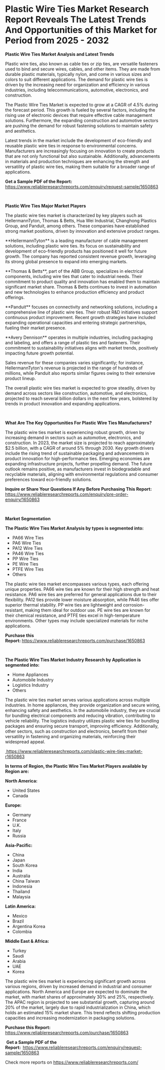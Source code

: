 <p><h1>Plastic Wire Ties Market Research Report Reveals The Latest Trends And Opportunities of this Market for Period from 2025 - 2032</h1></p><p><strong>Plastic Wire Ties Market Analysis and Latest Trends</strong></p>
<p><p>Plastic wire ties, also known as cable ties or zip ties, are versatile fasteners used to bind and secure wires, cables, and other items. They are made from durable plastic materials, typically nylon, and come in various sizes and colors to suit different applications. The demand for plastic wire ties is driven by the increasing need for organization and efficiency in various industries, including telecommunications, automotive, electronics, and construction.</p><p>The Plastic Wire Ties Market is expected to grow at a CAGR of 4.5% during the forecast period. This growth is fueled by several factors, including the rising use of electronic devices that require effective cable management solutions. Furthermore, the expanding construction and automotive sectors are pushing the demand for robust fastening solutions to maintain safety and aesthetics.</p><p>Latest trends in the market include the development of eco-friendly and reusable plastic wire ties in response to environmental concerns. Manufacturers are increasingly focusing on innovation to create products that are not only functional but also sustainable. Additionally, advancements in materials and production techniques are enhancing the strength and versatility of plastic wire ties, making them suitable for a broader range of applications.</p></p>
<p><strong>Get a Sample PDF of the Report:&nbsp;</strong> <a href="https://www.reliableresearchreports.com/enquiry/request-sample/1650863?utm_campaign=2211&utm_medium=2&utm_source=Github&utm_content=ia&utm_term=06022025&utm_id=plastic-wire-ties">https://www.reliableresearchreports.com/enquiry/request-sample/1650863</a></p>
<p>&nbsp;</p>
<p><strong>Plastic Wire Ties Major Market Players</strong></p>
<p><p>The plastic wire ties market is characterized by key players such as HellermannTyton, Thomas & Betts, Hua Wei Industrial, Changhong Plastics Group, and Panduit, among others. These companies have established strong market positions, driven by innovation and extensive product ranges.</p><p>**HellermannTyton** is a leading manufacturer of cable management solutions, including plastic wire ties. Its focus on sustainability and development of eco-friendly products has positioned it well for future growth. The company has reported consistent revenue growth, leveraging its strong global presence to expand into emerging markets.</p><p>**Thomas & Betts**, part of the ABB Group, specializes in electrical components, including wire ties that cater to industrial needs. Their commitment to product quality and innovation has enabled them to maintain significant market share. Thomas & Betts continues to invest in automation and new technologies to enhance production efficiency and product offerings.</p><p>**Panduit** focuses on connectivity and networking solutions, including a comprehensive line of plastic wire ties. Their robust R&D initiatives support continuous product improvement. Recent growth strategies have included expanding operational capacities and entering strategic partnerships, fueling their market presence.</p><p>**Avery Dennison** operates in multiple industries, including packaging and labeling, and offers a range of plastic ties and fasteners. Their commitment to sustainability initiatives aligns with market trends, positively impacting future growth potential.</p><p>Sales revenue for these companies varies significantly; for instance, HellermannTyton's revenue is projected in the range of hundreds of millions, while Panduit also reports similar figures owing to their extensive product lineup.</p><p>The overall plastic wire ties market is expected to grow steadily, driven by demand across sectors like construction, automotive, and electronics, projected to reach several billion dollars in the next few years, bolstered by trends in product innovation and expanding applications.</p></p>
<p>&nbsp;</p>
<p><strong>What Are The Key Opportunities For Plastic Wire Ties Manufacturers?</strong></p>
<p><p>The plastic wire ties market is experiencing robust growth, driven by increasing demand in sectors such as automotive, electronics, and construction. In 2023, the market size is projected to reach approximately $2.5 billion, with a CAGR of around 5% through 2030. Key growth drivers include the rising trend of sustainable packaging and advancements in product innovation for high-performance ties. Emerging economies are expanding infrastructure projects, further propelling demand. The future outlook remains positive, as manufacturers invest in biodegradable and recyclable materials, aligning with environmental regulations and consumer preferences toward eco-friendly solutions.</p></p>
<p><strong>Inquire or Share Your Questions If Any Before Purchasing This Report:</strong> <a href="https://www.reliableresearchreports.com/enquiry/pre-order-enquiry/1650863?utm_campaign=2211&utm_medium=2&utm_source=Github&utm_content=ia&utm_term=06022025&utm_id=plastic-wire-ties">https://www.reliableresearchreports.com/enquiry/pre-order-enquiry/1650863</a></p>
<p>&nbsp;</p>
<p><strong>Market Segmentation</strong></p>
<p><strong>The Plastic Wire Ties Market Analysis by types is segmented into:</strong></p>
<p><ul><li>PA66 Wire Ties</li><li>PA6 Wire Ties</li><li>PA12 Wire Ties</li><li>PA46 Wire Ties</li><li>PP Wire Ties</li><li>PE Wire Ties</li><li>PTFE Wire Ties</li><li>Others</li></ul></p>
<p><p>The plastic wire ties market encompasses various types, each offering unique properties. PA66 wire ties are known for their high strength and heat resistance. PA6 wire ties are preferred for general applications due to their flexibility. PA12 ties provide lower moisture absorption, while PA46 ties offer superior thermal stability. PP wire ties are lightweight and corrosion-resistant, making them ideal for outdoor use. PE wire ties are known for their chemical resistance, and PTFE ties excel in high-temperature environments. Other types may include specialized materials for niche applications.</p></p>
<p><strong>Purchase this Report:&nbsp;</strong><a href="https://www.reliableresearchreports.com/purchase/1650863?utm_campaign=2211&utm_medium=2&utm_source=Github&utm_content=ia&utm_term=06022025&utm_id=plastic-wire-ties">https://www.reliableresearchreports.com/purchase/1650863</a></p>
<p>&nbsp;</p>
<p><strong>The Plastic Wire Ties Market Industry Research by Application is segmented into:</strong></p>
<p><ul><li>Home Appliances</li><li>Automobile Industry</li><li>Logistics Industry</li><li>Others</li></ul></p>
<p><p>The plastic wire ties market serves various applications across multiple industries. In home appliances, they provide organization and secure wiring, enhancing safety and aesthetics. In the automobile industry, they are crucial for bundling electrical components and reducing vibration, contributing to vehicle reliability. The logistics industry utilizes plastic wire ties for bundling packages and ensuring secure transport, improving efficiency. Additionally, other sectors, such as construction and electronics, benefit from their versatility in fastening and organizing materials, reinforcing their widespread appeal.</p></p>
<p><a href="https://www.reliableresearchreports.com/plastic-wire-ties-market-r1650863?utm_campaign=2211&utm_medium=2&utm_source=Github&utm_content=ia&utm_term=06022025&utm_id=plastic-wire-ties">&nbsp;https://www.reliableresearchreports.com/plastic-wire-ties-market-r1650863</a></p>
<p><strong>In terms of Region, the Plastic Wire Ties Market Players available by Region are:</strong></p>
<p>
    <p> <strong> North America: </strong>
        <ul>
            <li>United States</li>
            <li>Canada</li>
        </ul>
        </p> 
    <p> <strong> Europe: </strong>
        <ul>
            <li>Germany</li>
            <li>France</li>
            <li>U.K.</li>
            <li>Italy</li>
            <li>Russia</li>
        </ul>
        </p> 
    <p> <strong> Asia-Pacific: </strong>
        <ul>
            <li>China</li>
            <li>Japan</li>
            <li>South Korea</li>
            <li>India</li>
            <li>Australia</li>
            <li>China Taiwan</li>
            <li>Indonesia</li>
            <li>Thailand</li>
            <li>Malaysia</li>
        </ul>
        </p> 
    <p> <strong> Latin America: </strong>
        <ul>
            <li>Mexico</li>
            <li>Brazil</li>
            <li>Argentina Korea</li>
            <li>Colombia</li>
        </ul>
        </p> 
    <p> <strong> Middle East & Africa: </strong>
        <ul>
            <li>Turkey</li>
            <li>Saudi</li>
            <li>Arabia</li>
            <li>UAE</li>
            <li>Korea</li>
        </ul>
    </p>
    </p>
<p><p>The plastic wire ties market is experiencing significant growth across various regions, driven by increased demand in industrial and consumer applications. North America and Europe are expected to dominate the market, with market shares of approximately 30% and 25%, respectively. The APAC region is projected to see substantial growth, capturing around 20% of the market, largely due to rapid industrialization in China, which holds an estimated 15% market share. This trend reflects shifting production capacities and increasing modernization in packaging solutions.</p></p>
<p><strong>Purchase this Report: </strong><a href="https://www.reliableresearchreports.com/purchase/1650863?utm_campaign=2211&utm_medium=2&utm_source=Github&utm_content=ia&utm_term=06022025&utm_id=plastic-wire-ties">https://www.reliableresearchreports.com/purchase/1650863</a></p>
<p>&nbsp;<strong>Get a Sample PDF of the Report:&nbsp;&nbsp;</strong><a href="https://www.reliableresearchreports.com/enquiry/request-sample/1650863?utm_campaign=2211&utm_medium=2&utm_source=Github&utm_content=ia&utm_term=06022025&utm_id=plastic-wire-ties">https://www.reliableresearchreports.com/enquiry/request-sample/1650863</a></p>
<p><strong></strong></p>
<p>Check more reports on <a href="https://www.reliableresearchreports.com/?utm_campaign=2211&utm_medium=2&utm_source=Github&utm_content=ia&utm_term=06022025&utm_id=plastic-wire-ties">https://www.reliableresearchreports.com/</a></p>